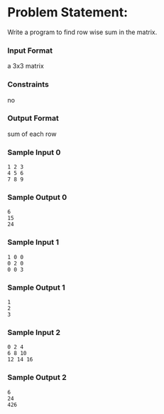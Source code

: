 # Problem Statement:

Write a program to find row wise sum in the matrix.

### Input Format

a 3x3 matrix

### Constraints

no

### Output Format

sum of each row

### Sample Input 0
```
1 2 3
4 5 6
7 8 9
```
### Sample Output 0
```
6
15
24
```
### Sample Input 1
```
1 0 0
0 2 0
0 0 3
```
### Sample Output 1
```
1
2
3
```
### Sample Input 2
```
0 2 4
6 8 10
12 14 16
```
### Sample Output 2
```
6
24
426
```
